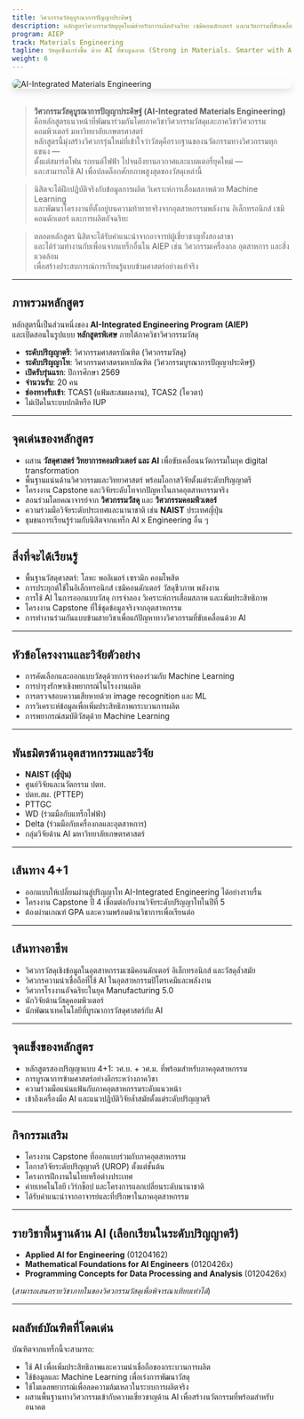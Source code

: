 ```yaml
---
title: วิศวกรรมวัสดุบูรณาการปัญญาประดิษฐ์
description: หลักสูตรวิศวกรรมวัสดุยุคใหม่สำหรับการผลิตอัจฉริยะ เซมิคอนดักเตอร์ และนวัตกรรมที่ขับเคลื่อนด้วย AI
program: AIEP
track: Materials Engineering
tagline: วัสดุแข็งแกร่งขึ้น ด้วย AI ที่ชาญฉลาด (Strong in Materials. Smarter with AI.)
weight: 6
---
```


<img src="../../../../img/banners/materials-hero-new.png"
     alt="AI-Integrated Materials Engineering"
     style="max-width: 100%; height: auto; margin: 0 0 2rem 0; border-radius: 1rem; box-shadow: 0 6px 12px rgba(0,0,0,0.1); display: block;" />

> **วิศวกรรมวัสดุบูรณาการปัญญาประดิษฐ์ (AI-Integrated Materials Engineering)** คือหลักสูตรแนวหน้าที่พัฒนาร่วมกันโดยภาควิชาวิศวกรรมวัสดุและภาควิชาวิศวกรรมคอมพิวเตอร์ มหาวิทยาลัยเกษตรศาสตร์  
> หลักสูตรนี้มุ่งสร้างวิศวกรรุ่นใหม่ที่เข้าใจว่าวัสดุคือรากฐานของนวัตกรรมทางวิศวกรรมทุกแขนง —  
> ตั้งแต่สมาร์ตโฟน รถยนต์ไฟฟ้า ไปจนถึงยานอวกาศและแบตเตอรี่ยุคใหม่ —  
> และสามารถใช้ AI เพื่อปลดล็อกศักยภาพสูงสุดของวัสดุเหล่านี้

> นิสิตจะได้ฝึกปฏิบัติจริงกับข้อมูลการผลิต วิเคราะห์การเสื่อมสภาพด้วย Machine Learning  
> และพัฒนาโครงงานที่ตั้งอยู่บนความท้าทายจริงจากอุตสาหกรรมพลังงาน อิเล็กทรอนิกส์ เซมิคอนดักเตอร์ และการผลิตอัจฉริยะ

> ตลอดหลักสูตร นิสิตจะได้รับคำแนะนำจากอาจารย์ผู้เชี่ยวชาญทั้งสองสาขา  
> และได้ร่วมทำงานกับเพื่อนจากแทร็กอื่นใน AIEP เช่น วิศวกรรมเครื่องกล อุตสาหการ และสิ่งแวดล้อม  
> เพื่อสร้างประสบการณ์การเรียนรู้แบบข้ามศาสตร์อย่างแท้จริง

---

##  ภาพรวมหลักสูตร

หลักสูตรนี้เป็นส่วนหนึ่งของ **AI-Integrated Engineering Program (AIEP)**  
และเปิดสอนในรูปแบบ **หลักสูตรพิเศษ** ภายใต้ภาควิชาวิศวกรรมวัสดุ

-  **ระดับปริญญาตรี**: วิศวกรรมศาสตรบัณฑิต (วิศวกรรมวัสดุ)  
-  **ระดับปริญญาโท**: วิศวกรรมศาสตรมหาบัณฑิต (วิศวกรรมบูรณาการปัญญาประดิษฐ์)  
-  **เปิดรับรุ่นแรก**: ปีการศึกษา 2569  
-  **จำนวนรับ**: 20 คน  
-  **ช่องทางรับเข้า**: TCAS1 (แฟ้มสะสมผลงาน), TCAS2 (โควตา)  
-  ไม่เปิดในระบบปกติหรือ IUP

---

##  จุดเด่นของหลักสูตร

- ผสาน **วัสดุศาสตร์ วิทยาการคอมพิวเตอร์ และ AI** เพื่อขับเคลื่อนนวัตกรรมในยุค digital transformation  
- พื้นฐานแน่นด้านวิศวกรรมและวิทยาศาสตร์ พร้อมโอกาสวิจัยตั้งแต่ระดับปริญญาตรี  
- โครงงาน Capstone และวิจัยระดับโทจากปัญหาในภาคอุตสาหกรรมจริง  
- สอนร่วมโดยคณาจารย์จาก **วิศวกรรมวัสดุ** และ **วิศวกรรมคอมพิวเตอร์**  
- ความร่วมมือวิจัยระดับประเทศและนานาชาติ เช่น **NAIST** ประเทศญี่ปุ่น  
- ชุมชนการเรียนรู้ร่วมกับนิสิตจากแทร็ก AI x Engineering อื่น ๆ

---

##  สิ่งที่จะได้เรียนรู้

- พื้นฐานวัสดุศาสตร์: โลหะ พอลิเมอร์ เซรามิก คอมโพสิต  
- การประยุกต์ใช้ในอิเล็กทรอนิกส์ เซมิคอนดักเตอร์ วัสดุชีวภาพ พลังงาน  
- การใช้ AI ในการออกแบบวัสดุ การจำลอง วิเคราะห์การเสื่อมสภาพ และเพิ่มประสิทธิภาพ  
- โครงงาน Capstone ที่ใช้ชุดข้อมูลจริงจากอุตสาหกรรม  
- การทำงานร่วมกันแบบข้ามสายวิชาเพื่อแก้ปัญหาทางวิศวกรรมที่ขับเคลื่อนด้วย AI

---

##  หัวข้อโครงงานและวิจัยตัวอย่าง

- การคัดเลือกและออกแบบวัสดุด้วยการจำลองร่วมกับ Machine Learning  
- การบำรุงรักษาเชิงพยากรณ์ในโรงงานผลิต  
- การตรวจสอบความเสียหายด้วย image recognition และ ML  
- การวิเคราะห์ข้อมูลเพื่อเพิ่มประสิทธิภาพกระบวนการผลิต  
- การพยากรณ์สมบัติวัสดุด้วย Machine Learning

---

##  พันธมิตรด้านอุตสาหกรรมและวิจัย

- **NAIST (ญี่ปุ่น)**  
- ศูนย์วิจัยและนวัตกรรม ปตท.  
- ปตท.สผ. (PTTEP)  
- PTTGC  
- WD (ร่วมมือกับแทร็กไฟฟ้า)  
- Delta (ร่วมมือกับเครื่องกลและอุตสาหการ)  
- กลุ่มวิจัยด้าน AI มหาวิทยาลัยเกษตรศาสตร์

---

##  เส้นทาง 4+1

- ออกแบบให้เปลี่ยนผ่านสู่ปริญญาโท AI-Integrated Engineering ได้อย่างราบรื่น  
- โครงงาน Capstone ปี 4 เชื่อมต่อกับงานวิจัยระดับปริญญาโทในปีที่ 5  
- ต้องผ่านเกณฑ์ GPA และความพร้อมด้านวิชาการเพื่อเรียนต่อ

---

##  เส้นทางอาชีพ

- วิศวกรวัสดุเชิงข้อมูลในอุตสาหกรรมเซมิคอนดักเตอร์ อิเล็กทรอนิกส์ และวัสดุล้ำสมัย  
- วิศวกรความน่าเชื่อถือที่ใช้ AI ในอุตสาหกรรมปิโตรเคมีและพลังงาน  
- วิศวกรโรงงานอัจฉริยะในยุค Manufacturing 5.0  
- นักวิจัยด้านวัสดุคอมพิวเตอร์  
- นักพัฒนาเทคโนโลยีที่บูรณาการวัสดุศาสตร์กับ AI

---

##  จุดแข็งของหลักสูตร

- หลักสูตรสองปริญญาแบบ 4+1: วศ.บ. + วศ.ม. ที่พร้อมสำหรับภาคอุตสาหกรรม  
- การบูรณาการข้ามศาสตร์อย่างลึกระหว่างภาควิชา  
- ความร่วมมือแน่นแฟ้นกับภาคอุตสาหกรรมระดับแนวหน้า  
- เข้าถึงเครื่องมือ AI และแนวปฏิบัติวิจัยล้ำสมัยตั้งแต่ระดับปริญญาตรี

---

##  กิจกรรมเสริม

- โครงงาน Capstone ที่ออกแบบร่วมกับภาคอุตสาหกรรม  
- โอกาสวิจัยระดับปริญญาตรี (UROP) ตั้งแต่ชั้นต้น  
- โครงการฝึกงานในไทยหรือต่างประเทศ  
- ค่ายเทคโนโลยี เวิร์กช็อป และโครงการแลกเปลี่ยนระดับนานาชาติ  
- ได้รับคำแนะนำจากอาจารย์และที่ปรึกษาในภาคอุตสาหกรรม

---

##  รายวิชาพื้นฐานด้าน AI (เลือกเรียนในระดับปริญญาตรี)

- **Applied AI for Engineering** (01204162)  
- **Mathematical Foundations for AI Engineers** (0120426x)  
- **Programming Concepts for Data Processing and Analysis** (0120426x)

(*สามารถเสนอรายวิชาภายในของวิศวกรรมวัสดุเพื่อพิจารณาเทียบเท่าได้*)

---

##  ผลลัพธ์บัณฑิตที่โดดเด่น

บัณฑิตจากแทร็กนี้จะสามารถ:

- ใช้ AI เพื่อเพิ่มประสิทธิภาพและความน่าเชื่อถือของกระบวนการผลิต  
- ใช้ข้อมูลและ Machine Learning เพื่อเร่งการพัฒนาวัสดุ  
- ใช้โมเดลพยากรณ์เพื่อลดความล้มเหลวในระบบการผลิตจริง  
- ผสานพื้นฐานทางวิศวกรรมเข้ากับความเชี่ยวชาญด้าน AI เพื่อสร้างนวัตกรรมที่พร้อมสำหรับอนาคต
